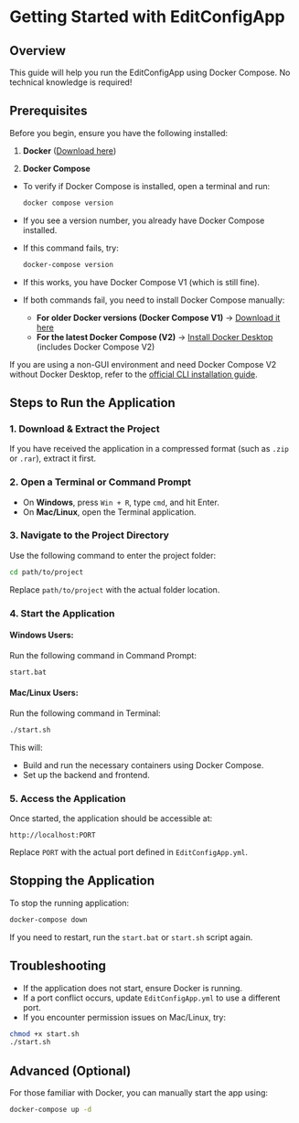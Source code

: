 # Getting Started with EditConfigApp

## Overview

This guide will help you run the EditConfigApp using Docker Compose. No technical knowledge is required!

## Prerequisites

Before you begin, ensure you have the following installed:

1. **Docker** ([Download here](https://www.docker.com/get-started))

2. **Docker Compose**

- To verify if Docker Compose is installed, open a terminal and run:

  ```sh
  docker compose version
  ```

- If you see a version number, you already have Docker Compose installed.
- If this command fails, try:

  ```sh
  docker-compose version
  ```

- If this works, you have Docker Compose V1 (which is still fine).
- If both commands fail, you need to install Docker Compose manually:

  - **For older Docker versions (Docker Compose V1)** → [Download it here](https://github.com/docker/compose/releases)
  - **For the latest Docker Compose (V2)** → [Install Docker Desktop](https://www.docker.com/products/docker-desktop) (includes Docker Compose V2)

If you are using a non-GUI environment and need Docker Compose V2 without Docker Desktop, refer to the [official CLI installation guide](https://docs.docker.com/compose/install/).

## Steps to Run the Application

### 1. Download & Extract the Project

If you have received the application in a compressed format (such as `.zip` or `.rar`), extract it first.

### 2. Open a Terminal or Command Prompt

- On **Windows**, press `Win + R`, type `cmd`, and hit Enter.
- On **Mac/Linux**, open the Terminal application.

### 3. Navigate to the Project Directory

Use the following command to enter the project folder:

```sh
cd path/to/project
```

Replace `path/to/project` with the actual folder location.

### 4. Start the Application

#### **Windows Users:**

Run the following command in Command Prompt:

```sh
start.bat
```

#### **Mac/Linux Users:**

Run the following command in Terminal:

```sh
./start.sh
```

This will:

- Build and run the necessary containers using Docker Compose.
- Set up the backend and frontend.

### 5. Access the Application

Once started, the application should be accessible at:

```
http://localhost:PORT
```

Replace `PORT` with the actual port defined in `EditConfigApp.yml`.

## Stopping the Application

To stop the running application:

```sh
docker-compose down
```

If you need to restart, run the `start.bat` or `start.sh` script again.

## Troubleshooting

- If the application does not start, ensure Docker is running.
- If a port conflict occurs, update `EditConfigApp.yml` to use a different port.
- If you encounter permission issues on Mac/Linux, try:

```sh
chmod +x start.sh
./start.sh
```

## Advanced (Optional)

For those familiar with Docker, you can manually start the app using:

```sh
docker-compose up -d
```
